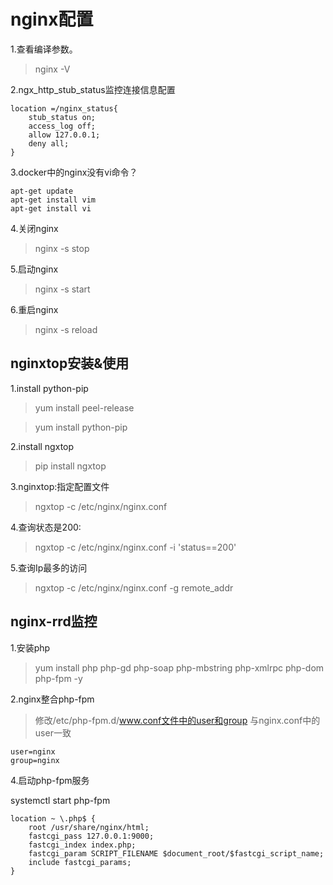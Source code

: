 # nginx配置

1.查看编译参数。 

>  nginx -V

2.ngx_http_stub_status监控连接信息配置

~~~
location =/nginx_status{
    stub_status on;
    access_log off;
    allow 127.0.0.1;
    deny all;
}
~~~

3.docker中的nginx没有vi命令？

~~~
apt-get update
apt-get install vim
apt-get install vi
~~~

4.关闭nginx

> nginx -s stop

5.启动nginx

> nginx -s start

6.重启nginx

> nginx -s reload

## nginxtop安装&使用

1.install python-pip

> yum install peel-release

> yum install python-pip

2.install ngxtop

> pip install ngxtop

3.nginxtop:指定配置文件

> ngxtop -c /etc/nginx/nginx.conf

4.查询状态是200:

> ngxtop -c /etc/nginx/nginx.conf -i 'status==200'

5.查询Ip最多的访问

> ngxtop -c /etc/nginx/nginx.conf -g remote_addr

## nginx-rrd监控

1.安装php

> yum install php php-gd php-soap php-mbstring php-xmlrpc php-dom php-fpm -y

2.nginx整合php-fpm

> 修改/etc/php-fpm.d/www.conf文件中的user和group 与nginx.conf中的user一致

~~~
user=nginx
group=nginx
~~~

4.启动php-fpm服务

systemctl start php-fpm

~~~
location ~ \.php$ {
	root /usr/share/nginx/html;
	fastcgi_pass 127.0.0.1:9000;
	fastcgi_index index.php;
	fastcgi_param SCRIPT_FILENAME $document_root/$fastcgi_script_name;
	include fastcgi_params;
}
~~~

